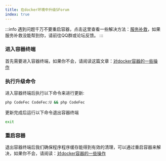 ```yaml
---
title: 在docker环境中升级SForum
index: true
---
```

:::info
遇到问题千万不要重启容器，点击这里查看一些解决方法：[服务补救](/use/help.html#更新报错)，如果服务补救没能帮到你，请前往QQ群或论坛反馈。
:::
### 进入容器终端

首先需要进入容器终端，如果你不会，请阅读这篇文章：[对docker容器的一些操作](/use/docker/operate-container.html#进入容器终端)

### 执行升级命令
进入容器终端后执行以下命令来进行更新:
```bash
php CodeFec CodeFec:U && php CodeFec
```
更新完成后运行以下命令退出容器终端
```bash
exit
```
### 重启容器
退出容器终端后我们确保程序程序缓存能得到有效的清理，可以通过重启容器来解决，如果你不会，请阅读：[对docker容器的一些操作](/use/docker/operate-container.html#重启容器)
